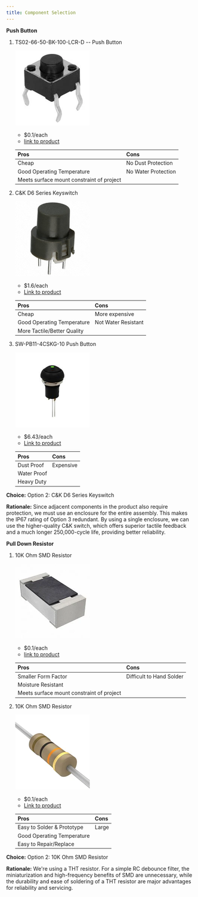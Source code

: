 ```yaml
---
title: Component Selection
---
```



**Push Button**

1. TS02-66-50-BK-100-LCR-D -- Push Button

    ![](pushbtnimg.webp)

    * $0.1/each
    * [link to product](https://www.digikey.com/en/products/detail/same-sky-formerly-cui-devices-/TS02-66-50-BK-100-LCR-D/15634294?gclsrc=aw.ds&gad_source=1&gad_campaignid=20243136172&gbraid=0AAAAADrbLlhjMd1SI_TeFQt_5_XtjL5xo&gclid=CjwKCAjw0sfHBhB6EiwAQtv5qTL9B8Ibio6YzZwawgjQTTJfZOm_s9jRh1qKtTfUlaCdgvFL-coORxoCgQgQAvD_BwE)

    | Pros                                      | Cons                                                             |
    | ----------------------------------------- | ---------------------------------------------------------------- |
    | Cheap                               | No Dust Protection |
    | Good Operating Temperature                      | No Water Protection                                        |
    | Meets surface mount constraint of project |

2. C&K D6 Series Keyswitch

    ![](docs\02-Component-Selection\pshbtn2.jpg)

    * $1.6/each
    * [Link to product](https://www.digikey.com/en/products/detail/c-k/D6R10-F2-LFS/1466347)

    | Pros                                                              | Cons                |
    | ----------------------------------------------------------------- | ------------------- |
    | Cheap                                                             | More expensive      |
    | Good Operating Temperature                                 | Not Water Resistant|
    |More Tactile/Better Quality|

3. SW-PB11-4CSKG-10 Push Button
 
    ![](pshbtn3.jpg)

    * $6.43/each
    * [Link to product](https://www.digikey.com/en/products/detail/adam-tech/SW-PB11-4CSKG-10/14635466?utm_source=Perplexity&utm_medium=referral)

    | Pros                                                              | Cons                |
    | ----------------------------------------------------------------- | ------------------- |
    | Dust Proof                                                             | Expensive      |
    | Water Proof                                 
    |Heavy Duty|



**Choice:** Option 2: C&K D6 Series Keyswitch   

**Rationale:** Since adjacent components in the product also require protection, we must use an enclosure for the entire assembly. This makes the IP67 rating of Option 3 redundant. By using a single enclosure, we can use the higher-quality C&K switch, which offers superior tactile feedback and a much longer 250,000-cycle life, providing better reliability.




**Pull Down Resistor**

1. 10K Ohm SMD Resistor

    ![](smdresist.webp)

    * $0.1/each
    * [link to product](https://www.digikey.com/en/products/detail/same-sky-formerly-cui-devices-/TS02-66-50-BK-100-LCR-D/15634294?gclsrc=aw.ds&gad_source=1&gad_campaignid=20243136172&gbraid=0AAAAADrbLlhjMd1SI_TeFQt_5_XtjL5xo&gclid=CjwKCAjw0sfHBhB6EiwAQtv5qTL9B8Ibio6YzZwawgjQTTJfZOm_s9jRh1qKtTfUlaCdgvFL-coORxoCgQgQAvD_BwEhttps://www.digikey.com/en/products/detail/yageo/RC0603FR-0710KL/726880)

    | Pros                                      | Cons                                                             |
    | ----------------------------------------- | ---------------------------------------------------------------- |
    | Smaller Form Factor                               | Difficult to Hand Solder |
    | Moisture Resistant                 
    | Meets surface mount constraint of project |

2. 10K Ohm SMD Resistor

    ![](thtresist.webp)

    * $0.1/each
    * [Link to product](https://www.digikey.com/en/products/detail/stackpole-electronics-inc/CF14JA10K0/21720224?gclsrc=aw.ds&gad_source=1&gad_campaignid=20682878391&gbraid=0AAAAADrbLlgbcuo_fYsHwsmmzciY1a4iV&gclid=CjwKCAjw0sfHBhB6EiwAQtv5qe8kMZm3tYG9zKv_h9EisWxUUe3a8mT-ah0_GFUkHc7hP42Tdb7hGRoCVeYQAvD_BwE)

    | Pros                                                              | Cons                |
    | ----------------------------------------------------------------- | ------------------- |
    | Easy to Solder & Prototype                                                             |Large   |
    | Good Operating Temperature                                 
    |Easy to Repair/Replace|



**Choice:** Option 2: 10K Ohm SMD Resistor

**Rationale:** We're using a THT resistor. For a simple RC debounce filter, the miniaturization and high-frequency benefits of SMD are unnecessary, while the durability and ease of soldering of a THT resistor are major advantages for reliability and servicing.